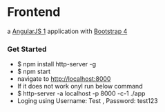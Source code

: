 # Frontend

a [AngularJS 1](https://angularjs.org/) application with [Bootstrap 4](https://getbootstrap.com/docs/4.4/)

### Get Started

+ $ npm install http-server -g
+ $ npm start
+ navigate to [http://localhost:8000](http://localhost:8000)
+ If it does not work onyl run below command
+ $ http-server -a localhost -p 8000 -c-1 ./app
+ Loging using Username: Test , Password: test123
<!-- Internally, Sails used [`sails-generate@1.16.13`](https://github.com/balderdashy/sails-generate/tree/v1.16.13/lib/core-generators/new). -->



<!--
Note:  Generators are usually run using the globally-installed `sails` CLI (command-line interface).  This CLI version is _environment-specific_ rather than app-specific, thus over time, as a project's dependencies are upgraded or the project is worked on by different developers on different computers using different versions of Node.js, the Sails dependency in its package.json file may differ from the globally-installed Sails CLI release it was originally generated with.  (Be sure to always check out the relevant [upgrading guides](https://sailsjs.com/upgrading) before upgrading the version of Sails used by your app.  If you're stuck, [get help here](https://sailsjs.com/support).)
-->

